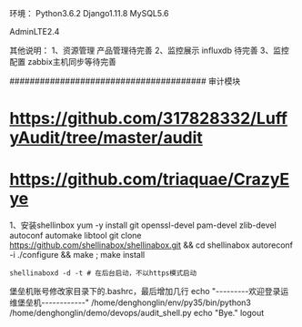 环境：
  Python3.6.2 
  Django1.11.8 
  MySQL5.6

   AdminLTE2.4

其他说明：
1、资源管理 产品管理待完善
2、监控展示  influxdb 待完善
3、监控配置  zabbix主机同步等待完善





#######################################
审计模块
# https://github.com/317828332/LuffyAudit/tree/master/audit
# https://github.com/triaquae/CrazyEye
1、安装shellinbox
   yum -y install git openssl-devel pam-devel zlib-devel autoconf automake libtool
   git clone https://github.com/shellinabox/shellinabox.git && cd shellinabox
   autoreconf -i
   ./configure && make ; make install

    shellinaboxd -d -t # 在后台启动，不以https模式启动



  堡垒机账号修改家目录下的.bashrc，最后增加几行
  echo "---------欢迎登录运维堡垒机------------"
/home/denghonglin/env/py35/bin/python3 /home/denghonglin/demo/devops/audit_shell.py
echo "Bye."
logout

